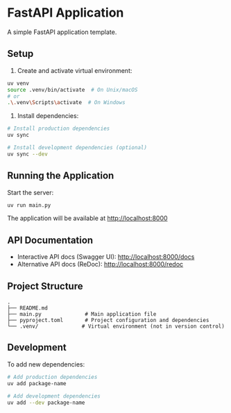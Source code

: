 # FastAPI Application

A simple FastAPI application template.

## Setup

1. Create and activate virtual environment:

```bash
uv venv
source .venv/bin/activate  # On Unix/macOS
# or
.\.venv\Scripts\activate  # On Windows
```

1. Install dependencies:

```bash
# Install production dependencies
uv sync

# Install development dependencies (optional)
uv sync --dev
```

## Running the Application

Start the server:

```bash
uv run main.py
```

The application will be available at <http://localhost:8000>

## API Documentation

- Interactive API docs (Swagger UI): <http://localhost:8000/docs>
- Alternative API docs (ReDoc): <http://localhost:8000/redoc>

## Project Structure

```
.
├── README.md
├── main.py              # Main application file
├── pyproject.toml       # Project configuration and dependencies
└── .venv/              # Virtual environment (not in version control)
```

## Development

To add new dependencies:

```bash
# Add production dependencies
uv add package-name

# Add development dependencies
uv add --dev package-name
```
